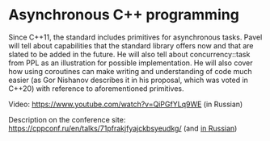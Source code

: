 # Asynchronous C++ programming

Since C++11, the standard includes primitives for asynchronous tasks. Pavel will tell about capabilities that the standard library offers now and that are slated to be added in the future. He will also tell about concurrency::task from PPL as an illustration for possible implementation. He will also cover how using coroutines can make writing and understanding of code much easier (as Gor Nishanov describes it in his proposal, which was voted in C++20) with reference to aforementioned primitives.

Video: https://www.youtube.com/watch?v=QiPGfYLq9WE (in Russian)

Description on the conference site:
https://cppconf.ru/en/talks/71pfrakjfyajckbsyeudkg/ (and [in Russian](https://cppconf.ru/talks/71pfrakjfyajckbsyeudkg/))
